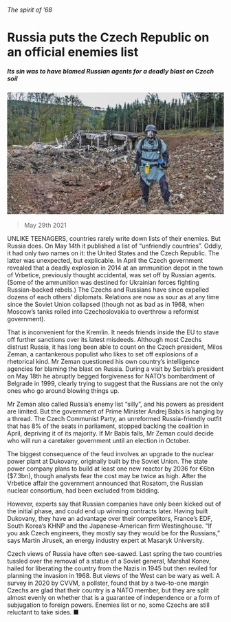 ###### The spirit of ’68

# Russia puts the Czech Republic on an official enemies list 

##### Its sin was to have blamed Russian agents for a deadly blast on Czech soil 

![image](images/20210529_EUP004_0.jpg) 

> May 29th 2021 

UNLIKE TEENAGERS, countries rarely write down lists of their enemies. But Russia does. On May 14th it published a list of “unfriendly countries”. Oddly, it had only two names on it: the United States and the Czech Republic. The latter was unexpected, but explicable. In April the Czech government revealed that a deadly explosion in 2014 at an ammunition depot in the town of Vrbetice, previously thought accidental, was set off by Russian agents. (Some of the ammunition was destined for Ukrainian forces fighting Russian-backed rebels.) The Czechs and Russians have since expelled dozens of each others’ diplomats. Relations are now as sour as at any time since the Soviet Union collapsed (though not as bad as in 1968, when Moscow’s tanks rolled into Czechoslovakia to overthrow a reformist government).

That is inconvenient for the Kremlin. It needs friends inside the EU to stave off further sanctions over its latest misdeeds. Although most Czechs distrust Russia, it has long been able to count on the Czech president, Milos Zeman, a cantankerous populist who likes to set off explosions of a rhetorical kind. Mr Zeman questioned his own country’s intelligence agencies for blaming the blast on Russia. During a visit by Serbia’s president on May 18th he abruptly begged forgiveness for NATO’s bombardment of Belgrade in 1999, clearly trying to suggest that the Russians are not the only ones who go around blowing things up.


Mr Zeman also called Russia’s enemy list “silly”, and his powers as president are limited. But the government of Prime Minister Andrej Babis is hanging by a thread. The Czech Communist Party, an unreformed Russia-friendly outfit that has 8% of the seats in parliament, stopped backing the coalition in April, depriving it of its majority. If Mr Babis falls, Mr Zeman could decide who will run a caretaker government until an election in October.

The biggest consequence of the feud involves an upgrade to the nuclear power plant at Dukovany, originally built by the Soviet Union. The state power company plans to build at least one new reactor by 2036 for €6bn ($7.3bn), though analysts fear the cost may be twice as high. After the Vrbetice affair the government announced that Rosatom, the Russian nuclear consortium, had been excluded from bidding.

However, experts say that Russian companies have only been kicked out of the initial phase, and could end up winning contracts later. Having built Dukovany, they have an advantage over their competitors, France’s EDF, South Korea’s KHNP and the Japanese-American firm Westinghouse. “If you ask Czech engineers, they mostly say they would be for the Russians,” says Martin Jirusek, an energy industry expert at Masaryk University.

Czech views of Russia have often see-sawed. Last spring the two countries tussled over the removal of a statue of a Soviet general, Marshal Konev, hailed for liberating the country from the Nazis in 1945 but then reviled for planning the invasion in 1968. But views of the West can be wary as well. A survey in 2020 by CVVM, a pollster, found that by a two-to-one margin Czechs are glad that their country is a NATO member, but they are split almost evenly on whether that is a guarantee of independence or a form of subjugation to foreign powers. Enemies list or no, some Czechs are still reluctant to take sides. ■

